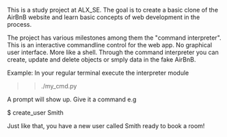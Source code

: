 This is a study project at ALX_SE.
The goal is to create a basic clone of the AirBnB website and learn basic concepts of web development in the process.

The project has various milestones among them the "command interpreter". This is an interactive commandline control for the web app.
No graphical user interface. More like a shell. Through the command interpreter you can create, update and delete objects or smply data
in the fake AirBnB.

Example:
In your regular terminal execute the interpreter module

>> ./my_cmd.py

A prompt will show up. Give it a command e.g

$ create_user Smith

Just like that, you have a new user called Smith ready to book a room!
